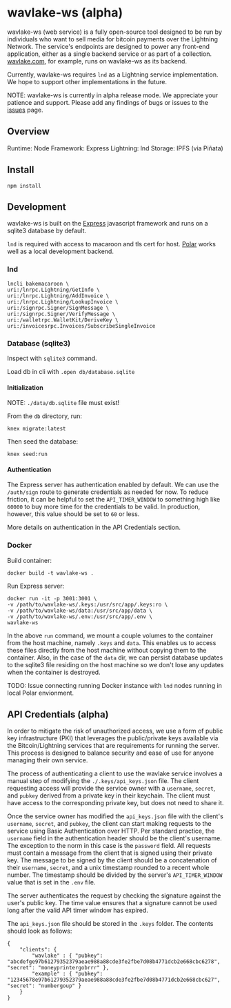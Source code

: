 # wavlake-ws (alpha)

wavlake-ws (web service) is a fully open-source tool designed to be run by individuals who want to sell media for bitcoin payments over the Lightning Network. The service's endpoints are designed to power any front-end application, either as a single backend service or as part of a collection. [wavlake.com](https://wavlake.com), for example, runs on wavlake-ws as its backend.

Currently, wavlake-ws requires `lnd` as a Lightning service implementation. We hope to support other implementations in the future.

NOTE: wavlake-ws is currently in alpha release mode. We appreciate your patience and support. Please add any findings of bugs or issues to the [issues](https://github.com/wavlake/wavlake-ws/issues) page.

## Overview

Runtime: Node
Framework: Express
Lightning: lnd
Storage: IPFS (via Piñata)

## Install

`npm install`


## Development

wavlake-ws is built on the [Express](https://expressjs.com/) javascript framework and runs on a sqlite3 database by default.

`lnd` is required with access to macaroon and tls cert for host. [Polar](https://lightningpolar.com/) works well as a local development backend.

### lnd

```
lncli bakemacaroon \
uri:/lnrpc.Lightning/GetInfo \
uri:/lnrpc.Lightning/AddInvoice \
uri:/lnrpc.Lightning/LookupInvoice \
uri:/signrpc.Signer/SignMessage \
uri:/signrpc.Signer/VerifyMessage \
uri:/walletrpc.WalletKit/DeriveKey \
uri:/invoicesrpc.Invoices/SubscribeSingleInvoice
```

### Database (sqlite3)

Inspect with `sqlite3` command.

Load db in cli with
`.open db/database.sqlite`

#### Initialization
NOTE: `./data/db.sqlite` file must exist!

From the `db` directory, run:

`knex migrate:latest`

Then seed the database:

`knex seed:run`

#### Authentication

The Express server has authentication enabled by default. We can use the `/auth/sign` route to generate credentials as needed for now. To reduce friction, it can be helpful to set the `API_TIMER_WINDOW` to something high like `60000` to buy more time for the credentials to be valid. In production, however, this value should be set to `60` or less.

More details on authentication in the API Credentials section.

### Docker

Build container:

`docker build -t wavlake-ws .`

Run Express server:

```
docker run -it -p 3001:3001 \
-v /path/to/wavlake-ws/.keys:/usr/src/app/.keys:ro \
-v /path/to/wavlake-ws/data:/usr/src/app/data \
-v /path/to/wavlake-ws/.env:/usr/src/app/.env \
wavlake-ws
```

In the above `run` command, we mount a couple volumes to the container from the host machine, namely `.keys` and `data`. This enables us to access these files directly from the host machine without copying them to the container. Also, in the case of the `data` dir, we can persist database updates to the sqlite3 file residing on the host machine so we don't lose any updates when the container is destroyed.

TODO: Issue connecting running Docker instance with `lnd` nodes running in local Polar envionment.


## API Credentials (alpha)

In order to mitigate the risk of unauthorized access, we use a form of public key infrastructure (PKI) that leverages the public/private keys available via the Bitcoin/Lightning services that are requirements for running the server. This process is designed to balance security and ease of use for anyone managing their own service. 

The process of authenticating a client to use the wavlake service involves a manual step of modifying the `./.keys/api_keys.json` file. The client requesting access will provide the service owner with a `username`, `secret`, and `pubkey` derived from a private key in their keychain. The client must have access to the corresponding private key, but does not need to share it.

Once the service owner has modified the `api_keys.json` file with the client's `username`, `secret`, and `pubkey`, the client can start making requests to the service using Basic Authentication over HTTP. Per standard practice, the `username` field in the authentication header should be the client's username. The exception to the norm in this case is the `password` field. All requests must contain a message from the client that is signed using their private key. The message to be signed by the client should be a concatenation of their `username`, `secret`, and a unix timestamp rounded to a recent whole number. The timestamp should be divided by the server's `API_TIMER_WINDOW` value that is set in the `.env` file.

The server authenticates the request by checking the signature against the user's public key. The time value ensures that a signature cannot be used long after the valid API timer window has expired.

The `api_keys.json` file should be stored in the `.keys` folder. The contents should look as follows:

```
{
    "clients": {
        "wavlake" : { "pubkey": "abcdefge97b61279352379aeae988a88cde3fe2fbe7d08b4771dcb2e668cbc6278", "secret": "moneyprintergobrrr" },
        "example" : { "pubkey": "12345678e97b61279352379aeae988a88cde3fe2fbe7d08b4771dcb2e668cbc627", "secret": "numbergoup" }
    }
}
```